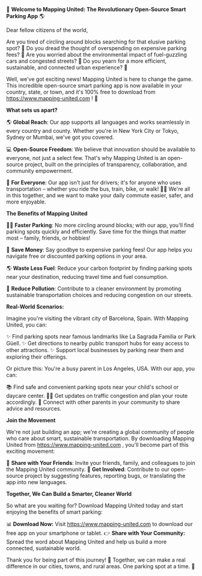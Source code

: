 🚀 **Welcome to Mapping United: The Revolutionary Open-Source Smart Parking App** 🌎

Dear fellow citizens of the world,

Are you tired of circling around blocks searching for that elusive parking spot? 🔄 Do you dread the thought of overspending on expensive parking fees? 💸 Are you worried about the environmental impact of fuel-guzzling cars and congested streets? 🚫 Do you yearn for a more efficient, sustainable, and connected urban experience? 🌟

Well, we've got exciting news! Mapping United is here to change the game. This incredible open-source smart parking app is now available in your country, state, or town, and it's 100% free to download from https://www.mapping-united.com ! 🎉

**What sets us apart?**

🌎 **Global Reach**: Our app supports all languages and works seamlessly in every country and county. Whether you're in New York City or Tokyo, Sydney or Mumbai, we've got you covered.

💻 **Open-Source Freedom**: We believe that innovation should be available to everyone, not just a select few. That's why Mapping United is an open-source project, built on the principles of transparency, collaboration, and community empowerment.

👥 **For Everyone**: Our app isn't just for drivers; it's for anyone who uses transportation – whether you ride the bus, train, bike, or walk! 🚴‍♀️ We're all in this together, and we want to make your daily commute easier, safer, and more enjoyable.

**The Benefits of Mapping United**

🏃‍♂️ **Faster Parking**: No more circling around blocks; with our app, you'll find parking spots quickly and efficiently. Save time for the things that matter most – family, friends, or hobbies!

💸 **Save Money**: Say goodbye to expensive parking fees! Our app helps you navigate free or discounted parking options in your area.

🌎 **Waste Less Fuel**: Reduce your carbon footprint by finding parking spots near your destination, reducing travel time and fuel consumption.

🚫 **Reduce Pollution**: Contribute to a cleaner environment by promoting sustainable transportation choices and reducing congestion on our streets.

**Real-World Scenarios:**

Imagine you're visiting the vibrant city of Barcelona, Spain. With Mapping United, you can:

✨ Find parking spots near famous landmarks like La Sagrada Familia or Park Güell.
✨ Get directions to nearby public transport hubs for easy access to other attractions.
✨ Support local businesses by parking near them and exploring their offerings.

Or picture this: You're a busy parent in Los Angeles, USA. With our app, you can:

📚 Find safe and convenient parking spots near your child's school or daycare center.
🏃‍♀️ Get updates on traffic congestion and plan your route accordingly.
💬 Connect with other parents in your community to share advice and resources.

**Join the Movement**

We're not just building an app; we're creating a global community of people who care about smart, sustainable transportation. By downloading Mapping United from https://www.mapping-united.com , you'll become part of this exciting movement:

🌈 **Share with Your Friends**: Invite your friends, family, and colleagues to join the Mapping United community.
👥 **Get Involved**: Contribute to our open-source project by suggesting features, reporting bugs, or translating the app into new languages.

**Together, We Can Build a Smarter, Cleaner World**

So what are you waiting for? Download Mapping United today and start enjoying the benefits of smart parking:

📊 **Download Now:** Visit https://www.mapping-united.com to download our free app on your smartphone or tablet.
👉 **Share with Your Community:** Spread the word about Mapping United and help us build a more connected, sustainable world.

Thank you for being part of this journey! 🙏 Together, we can make a real difference in our cities, towns, and rural areas. One parking spot at a time. 💖